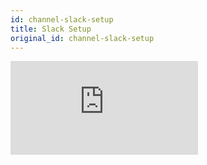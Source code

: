 ```yaml
---
id: channel-slack-setup
title: Slack Setup
original_id: channel-slack-setup
---
```

<iframe width={560} height={315} src="https://www.youtube.com/embed/7aISWF9_jO4" frameBorder="0" allow="accelerometer; autoplay; encrypted-media; gyroscope; picture-in-picture" allowFullScreen={true} />

## Requirements

Before going further, we assume that you already have:

-   a Slack Account
-   a [Slack Workspace](https://slack.com/create#email)

### Slack App and Bot User

Create a [Slack App](https://api.slack.com/apps?new_app=1) if you haven't.

 <p><img width={800} src="https://user-images.githubusercontent.com/662387/71443858-64c54580-2748-11ea-9d64-7fb321a176b0.png" /></p>
 <p><img width={800} src="https://user-images.githubusercontent.com/662387/71443859-655ddc00-2748-11ea-942d-22d4378b8a28.png" /></p>

Create a bot user within your Slack App.

<p><img width={800} src="https://user-images.githubusercontent.com/662387/71443860-655ddc00-2748-11ea-98ce-d54f96b2ea9f.png" /></p>

<p><img width={800} src="https://user-images.githubusercontent.com/662387/71443861-655ddc00-2748-11ea-805d-31326486c049.png" /></p>

Remember to install the Slack App in your workspace.

<p><img width={800} src="https://user-images.githubusercontent.com/662387/71443862-65f67280-2748-11ea-83a8-ca04340d6217.png" /></p>
<p><img width={800} src="https://user-images.githubusercontent.com/662387/71443863-65f67280-2748-11ea-8de7-2be1f0419729.png" /></p>

&gt; **Note:** If you are not familiar with how Slack bots work, you can find detailed instructions from Dialogflow's [Slack Integration Document](https://cloud.google.com/dialogflow/docs/integrations/slack)

## Enabling Slack Channels

To enable Slack channels, you can start either from new or existing Bottender apps.

### New Bottender Apps

**Create Bottender App** is the best way to start building a new app in Bottender.

To create a project, run:

```sh

npx create-bottender-app my-app

```

Make sure to select the `slack` option:

![](https://user-images.githubusercontent.com/3382565/67851225-f2b7f200-fb44-11e9-8c86-eee0cbd7cb0d.png)

After you go through the steps, `bottender.config.js` and `.env` are generated automatically for further channel settings.

### Existing Bottender Apps

First, you must have a `bottender.config.js` file includes the following settings:

```js

module.exports = {
  channels: {
    slack: {
      enabled: true,
      path: '/webhooks/slack',
      accessToken: process.env.SLACK_ACCESS_TOKEN,
      signingSecret: process.env.SLACK_SIGNING_SECRET,
      // verificationToken: process.env.SLACK_VERIFICATION_TOKEN, // deprecated, use signingSecret
    },
  },
};

```

Make sure to set the `channels.slack.enabled` field to `true`.

By default, the Bottender server listens to the Slack requests on the `/webhooks/slack` path. However, you can overwrite the path by assigning the preferred webhook path in the `channels.slack.path` field.

We highly recommend setting your sensitive config using `process.env`, so you could avoid any credentials get exposed.

## Environment Configuration

Bottender utilizes the [dotenv](https://www.npmjs.com/package/dotenv) package to load your environment variables when developing your app.

To make a Slack bot work, you must prepare the following environment variables, which you may put into your `.env` file later:

-   Slack Access Token
-   Slack Signing Secret (or Slack Verification Token)

### Slack Access Token

You can find Slack access token in [Slack Developer Console](https://api.slack.com/apps) → \\${"{"}YourApp{"}"} → Install App → Bot User OAuth Access Token

<p><img width={800} src="https://user-images.githubusercontent.com/662387/71455592-a7cafb80-27d0-11ea-8ac7-3633c2b4d429.png" /></p>

After you get your **Slack Access Token**, paste the value into the `SLACK_ACCESS_TOKEN` field in your `.env` file:

```

# .env

SLACK_ACCESS_TOKEN=<YOUR SLACK ACCESS TOKEN>

```

### Slack Signing Secret

You can find Slack signing secret in [Slack Developer Console](https://api.slack.com/apps) → \\${"{"}YourApp{"}"} → Basic Information → Signing Secret.

<p><img width={800} src="https://user-images.githubusercontent.com/4010549/74005498-07155180-49b4-11ea-9f15-f2e0e869f677.png" /></p>

After you get your **Slack Signing Secret**, paste the value into the `SLACK_SIGNING_SECRET` field in your `.env` file:

```

# .env

SLACK_SIGNING_SECRET=<YOUR SLACK SIGNING SECRET>

```

### Slack Verification Token (Deprecated)

We recommend using signing secret instead of verification token, but we also support verification token.

You can find Slack verification token in [Slack Developer Console](https://api.slack.com/apps) → \\${"{"}YourApp{"}"} → Basic Information → Verification Token.

<p><img width={800} src="https://user-images.githubusercontent.com/662387/71443865-668f0900-2748-11ea-9637-158575626c53.png" /></p>

After you get your **Slack Verification Token**, paste the value into the `SLACK_VERIFICATION_TOKEN` field in your `.env` file:

```

# .env

# SLACK_VERIFICATION_TOKEN=<YOUR SLACK VERIFICATION TOKEN> # deprecated, use `SLACK_SIGNING_SECRET` instead

```

## Webhook

After finishing the above settings, you can start your server with Slack webhook event listening using the following commands:

```sh

# in production mode
npm start

# or in development mode
npm run dev

```

When you run bottender in development mode, Bottender automatically run up a ngrok client, and then you can get the information of webhook URL from the console like this:

```

App has started
slack webhook URL: https://42bbf602.ngrok.io/webhooks/slack
server is running on 5000 port...

```

Then, you have to copy your Slack webhook URL to [Slack Developer Console](https://api.slack.com/apps) → \\${"{"}YourApp{"}"} → Event Subscriptions, where you can pick which bot events to subscribe.

<p><img width={800} src="https://user-images.githubusercontent.com/662387/71443867-668f0900-2748-11ea-9d4c-be7574f770e2.png" /></p>

<p><img width={800} src="https://user-images.githubusercontent.com/662387/71443868-668f0900-2748-11ea-883e-bdd38111c485.png" /></p>

<p><img width={800} src="https://user-images.githubusercontent.com/662387/71443869-67279f80-2748-11ea-82cb-16c0ac8668de.png" /></p>

For more information about Slack Events, please refer to Slack's official doc, [API Event Types](https://api.slack.com/events)

&gt; **Note:** If your bot doesn't respond after webhook settings, please take a closer look at bot events you subscribed to. Slack doesn't pick any bot events subscription by default. The first bot event you may subscribe to is `message.im`, which is the event whenever a user posts a direct message to your bot.
